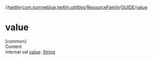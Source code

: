 //[twitlin](../../../index.md)/[com.sorrowblue.twitlin.utilities](../../index.md)/[ResourceFamily](../index.md)/[GUIDE](index.md)/[value](value.md)



# value  
[common]  
Content  
internal val [value](value.md): [String](https://kotlinlang.org/api/latest/jvm/stdlib/kotlin/-string/index.html)  



